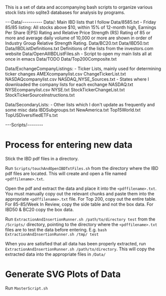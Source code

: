 This is a set of data and accompanying bash scripts to organize various stock lists into sqlite3 databases for analysis by programs.

---Data/----------
Data/: Main IBD lists that I follow
Data/8585.txt - Friday 85/85 listing:  All stocks above $10, within 15% of 12-month high, Earnings Per Share (EPS) Rating and Relative Price Strength (RS) Rating of 85 or more and average daily volume of 10,000 or more are shown in order of Industry Group Relative Strength Rating.
Data/BC20.txt
Data/IBD50.txt
Data/IBDListDefinitions.txt Definitions of the lists from the investors.com website
Data/OpenAllIBDListFiles.sh - Script to open my main lists all at once in emacs
Data/TODO
Data/Top200Composite.txt

Data/ExchangeCompanyListings: - Ticker Lists, mainly used for determining ticker changes
AMEXcompanylist.csv
ChangeTickerList.txt  
NASDAQcompanylist.csv
NASDAQ_NYSE_Sources.txt - States where I downloaded the company lists for each exchange
NASDAQ.txt
NYSEcompanylist.csv
NYSE.txt
StockTickerChangeList.txt
StockTickerSourceInstructions.txt

Data/SecondaryLists: - Other lists which I don't update as frequently and some misc data
IBDSubgroups.txt
NewAmerica.txt
Top15World.txt
TopUSDiversifiedETFs.txt

---Scripts/--------

Process for entering new data
=============================
Stick the IBD pdf files in a directory.

Run `Scripts/touchAndOpenIBDTxtFiles.sh` from the directory where the IBD pdf files are located. This will create and open a file named `<pdffilename>.txt`.

Open the pdf and extract the data and place it into the `<pdffilename>.txt`. You must manually copy out the relevant chunks and paste them into the appropriate `<pdffilename>.txt` file. For Top 200, copy out the entire table. For 85-85/Week In Review, copy the side table and not the box data. For IBD50 & BC20 copy the box data. 

Run `ExtractionAndInsertionRunner.sh /path/to/directory test` from the `/Scripts/` directory, pointing to the directory where the `<pdffilename>.txt` files are to test the data before entering.
E.g. `bash ExtractionAndInsertionRunner.sh /tmp/ test`

When you are satisfied that all data has been properly extracted, run `ExtractionAndInsertionRunner.sh /path/to/directory`. This will copy the extracted data into the appropriate files in `/Data/`

Generate SVG Plots of Data
==========================
Run `MasterScript.sh`